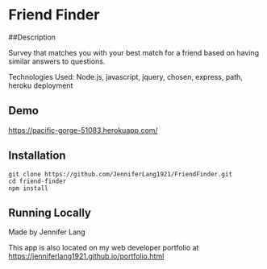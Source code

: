 # Friend Finder

##Description

Survey that matches you with your best match for a friend based on having similar answers to questions.

Technologies Used:  Node.js, javascript, jquery, chosen, express, path, heroku deployment

## Demo

 https://pacific-gorge-51083.herokuapp.com/

## Installation

```
git clone https://github.com/JenniferLang1921/FriendFinder.git
cd friend-finder
npm install

```

## Running Locally


Made by Jennifer Lang

This app is also located on my web developer portfolio at https://jenniferlang1921.github.io/portfolio.html
